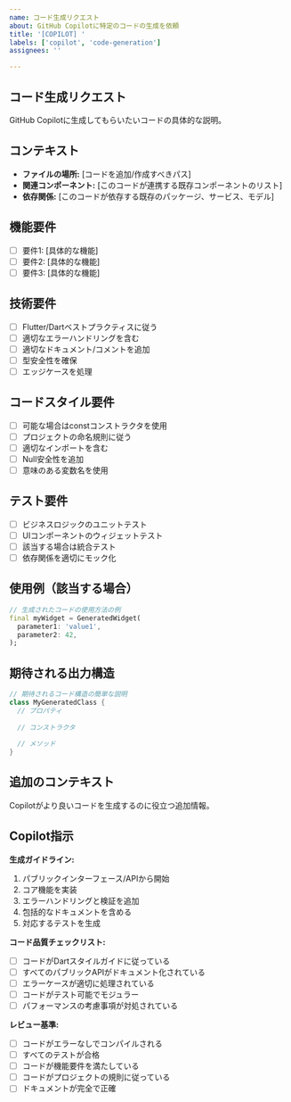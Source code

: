 ```yaml
---
name: コード生成リクエスト
about: GitHub Copilotに特定のコードの生成を依頼
title: '[COPILOT] '
labels: ['copilot', 'code-generation']
assignees: ''

---
```


## コード生成リクエスト
GitHub Copilotに生成してもらいたいコードの具体的な説明。

## コンテキスト
- **ファイルの場所:** [コードを追加/作成すべきパス]
- **関連コンポーネント:** [このコードが連携する既存コンポーネントのリスト]
- **依存関係:** [このコードが依存する既存のパッケージ、サービス、モデル]

## 機能要件
- [ ] 要件1: [具体的な機能]
- [ ] 要件2: [具体的な機能]
- [ ] 要件3: [具体的な機能]

## 技術要件
- [ ] Flutter/Dartベストプラクティスに従う
- [ ] 適切なエラーハンドリングを含む
- [ ] 適切なドキュメント/コメントを追加
- [ ] 型安全性を確保
- [ ] エッジケースを処理

## コードスタイル要件
- [ ] 可能な場合はconstコンストラクタを使用
- [ ] プロジェクトの命名規則に従う
- [ ] 適切なインポートを含む
- [ ] Null安全性を追加
- [ ] 意味のある変数名を使用

## テスト要件
- [ ] ビジネスロジックのユニットテスト
- [ ] UIコンポーネントのウィジェットテスト
- [ ] 該当する場合は統合テスト
- [ ] 依存関係を適切にモック化

## 使用例（該当する場合）
```dart
// 生成されたコードの使用方法の例
final myWidget = GeneratedWidget(
  parameter1: 'value1',
  parameter2: 42,
);
```

## 期待される出力構造
```dart
// 期待されるコード構造の簡単な説明
class MyGeneratedClass {
  // プロパティ
  
  // コンストラクタ
  
  // メソッド
}
```

## 追加のコンテキスト
Copilotがより良いコードを生成するのに役立つ追加情報。

## Copilot指示
**生成ガイドライン:**
1. パブリックインターフェース/APIから開始
2. コア機能を実装
3. エラーハンドリングと検証を追加
4. 包括的なドキュメントを含める
5. 対応するテストを生成

**コード品質チェックリスト:**
- [ ] コードがDartスタイルガイドに従っている
- [ ] すべてのパブリックAPIがドキュメント化されている
- [ ] エラーケースが適切に処理されている
- [ ] コードがテスト可能でモジュラー
- [ ] パフォーマンスの考慮事項が対処されている

**レビュー基準:**
- [ ] コードがエラーなしでコンパイルされる
- [ ] すべてのテストが合格
- [ ] コードが機能要件を満たしている
- [ ] コードがプロジェクトの規則に従っている
- [ ] ドキュメントが完全で正確